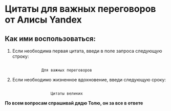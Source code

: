 # Цитаты для важных переговоров от Алисы Yandex

## Как ими воспользоваться:

1. Если необходима первая цитата, введи в поле запроса следующую строку:
```

                Для важных переговоров 

```

2. Если необходимо жизненное вдохновение, введи следующую сроку: 

```

                    Цитаты великих

```

**__По всем вопросам спрашивай дядю Толю, он за все в ответе__**
